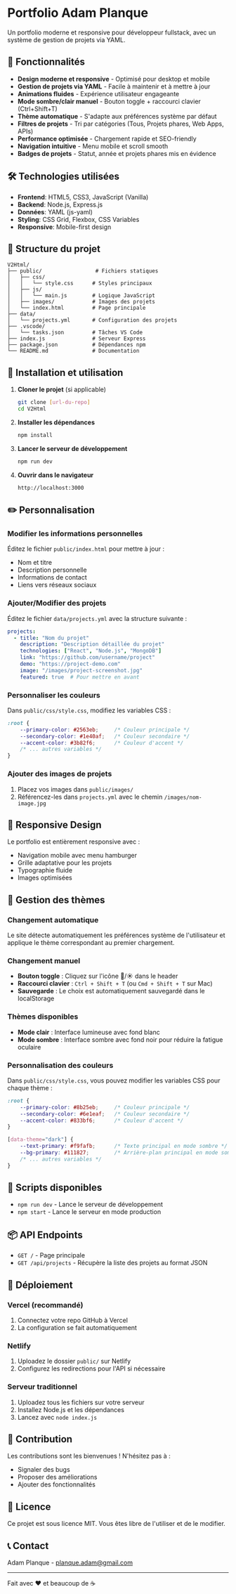 # Portfolio Adam Planque

Un portfolio moderne et responsive pour développeur fullstack, avec un système de gestion de projets via YAML.

## 🚀 Fonctionnalités

- **Design moderne et responsive** - Optimisé pour desktop et mobile
- **Gestion de projets via YAML** - Facile à maintenir et à mettre à jour
- **Animations fluides** - Expérience utilisateur engageante
- **Mode sombre/clair manuel** - Bouton toggle + raccourci clavier (Ctrl+Shift+T)
- **Thème automatique** - S'adapte aux préférences système par défaut
- **Filtres de projets** - Tri par catégories (Tous, Projets phares, Web Apps, APIs)
- **Performance optimisée** - Chargement rapide et SEO-friendly
- **Navigation intuitive** - Menu mobile et scroll smooth
- **Badges de projets** - Statut, année et projets phares mis en évidence

## 🛠 Technologies utilisées

- **Frontend**: HTML5, CSS3, JavaScript (Vanilla)
- **Backend**: Node.js, Express.js
- **Données**: YAML (js-yaml)
- **Styling**: CSS Grid, Flexbox, CSS Variables
- **Responsive**: Mobile-first design

## 📁 Structure du projet

```
V2Html/
├── public/                 # Fichiers statiques
│   ├── css/
│   │   └── style.css      # Styles principaux
│   ├── js/
│   │   └── main.js        # Logique JavaScript
│   ├── images/            # Images des projets
│   └── index.html         # Page principale
├── data/
│   └── projects.yml       # Configuration des projets
├── .vscode/
│   └── tasks.json         # Tâches VS Code
├── index.js               # Serveur Express
├── package.json           # Dépendances npm
└── README.md              # Documentation
```

## 🚀 Installation et utilisation

1. **Cloner le projet** (si applicable)
   ```bash
   git clone [url-du-repo]
   cd V2Html
   ```

2. **Installer les dépendances**
   ```bash
   npm install
   ```

3. **Lancer le serveur de développement**
   ```bash
   npm run dev
   ```

4. **Ouvrir dans le navigateur**
   ```
   http://localhost:3000
   ```

## ✏️ Personnalisation

### Modifier les informations personnelles

Éditez le fichier `public/index.html` pour mettre à jour :
- Nom et titre
- Description personnelle
- Informations de contact
- Liens vers réseaux sociaux

### Ajouter/Modifier des projets

Éditez le fichier `data/projects.yml` avec la structure suivante :

```yaml
projects:
  - title: "Nom du projet"
    description: "Description détaillée du projet"
    technologies: ["React", "Node.js", "MongoDB"]
    link: "https://github.com/username/project"
    demo: "https://project-demo.com"
    image: "/images/project-screenshot.jpg"
    featured: true  # Pour mettre en avant
```

### Personnaliser les couleurs

Dans `public/css/style.css`, modifiez les variables CSS :

```css
:root {
    --primary-color: #2563eb;     /* Couleur principale */
    --secondary-color: #1e40af;   /* Couleur secondaire */
    --accent-color: #3b82f6;      /* Couleur d'accent */
    /* ... autres variables */
}
```

### Ajouter des images de projets

1. Placez vos images dans `public/images/`
2. Référencez-les dans `projects.yml` avec le chemin `/images/nom-image.jpg`

## 📱 Responsive Design

Le portfolio est entièrement responsive avec :
- Navigation mobile avec menu hamburger
- Grille adaptative pour les projets
- Typographie fluide
- Images optimisées

## 🎨 Gestion des thèmes

### Changement automatique
Le site détecte automatiquement les préférences système de l'utilisateur et applique le thème correspondant au premier chargement.

### Changement manuel
- **Bouton toggle** : Cliquez sur l'icône 🌙/☀️ dans le header
- **Raccourci clavier** : `Ctrl + Shift + T` (ou `Cmd + Shift + T` sur Mac)
- **Sauvegarde** : Le choix est automatiquement sauvegardé dans le localStorage

### Thèmes disponibles
- **Mode clair** : Interface lumineuse avec fond blanc
- **Mode sombre** : Interface sombre avec fond noir pour réduire la fatigue oculaire

### Personnalisation des couleurs
Dans `public/css/style.css`, vous pouvez modifier les variables CSS pour chaque thème :

```css
:root {
    --primary-color: #8b25eb;     /* Couleur principale */
    --secondary-color: #6e1eaf;   /* Couleur secondaire */
    --accent-color: #833bf6;      /* Couleur d'accent */
}

[data-theme="dark"] {
    --text-primary: #f9fafb;      /* Texte principal en mode sombre */
    --bg-primary: #111827;        /* Arrière-plan principal en mode sombre */
    /* ... autres variables */
}
```

## 🔧 Scripts disponibles

- `npm run dev` - Lance le serveur de développement
- `npm start` - Lance le serveur en mode production

## 📦 API Endpoints

- `GET /` - Page principale
- `GET /api/projects` - Récupère la liste des projets au format JSON

## 🚀 Déploiement

### Vercel (recommandé)
1. Connectez votre repo GitHub à Vercel
2. La configuration se fait automatiquement

### Netlify
1. Uploadez le dossier `public/` sur Netlify
2. Configurez les redirections pour l'API si nécessaire

### Serveur traditionnel
1. Uploadez tous les fichiers sur votre serveur
2. Installez Node.js et les dépendances
3. Lancez avec `node index.js`

## 🤝 Contribution

Les contributions sont les bienvenues ! N'hésitez pas à :
- Signaler des bugs
- Proposer des améliorations
- Ajouter des fonctionnalités

## 📄 Licence

Ce projet est sous licence MIT. Vous êtes libre de l'utiliser et de le modifier.

## 📞 Contact

Adam Planque - [planque.adam@gmail.com](mailto:planque.adam@gmail.com)

---

Fait avec ❤️ et beaucoup de ☕
